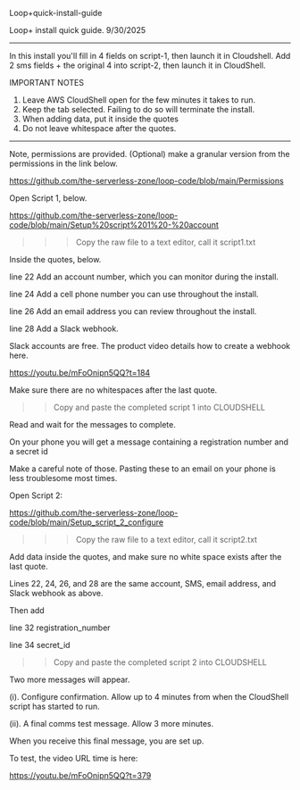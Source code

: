 Loop+quick-install-guide

Loop+ install quick guide. 9/30/2025

- - - 

In this install you'll fill in 4 fields on script-1, then launch it in Cloudshell.
Add 2 sms fields + the original 4 into script-2, then launch it in CloudShell.

IMPORTANT NOTES
1. Leave AWS CloudShell open for the few minutes it takes to run.
2. Keep the tab selected. Failing to do so will terminate the install.
3. When adding data, put it inside the quotes
4. Do not leave whitespace after the quotes. 

- - -

Note, permissions are provided. (Optional) make a granular version from the permissions in the link below.

https://github.com/the-serverless-zone/loop-code/blob/main/Permissions

Open Script 1, below. 

https://github.com/the-serverless-zone/loop-code/blob/main/Setup%20script%201%20-%20account

>>> Copy the raw file to a text editor, call it script1.txt

Inside the quotes, below.

line 22	Add an account number, which you can monitor during the install. 

line 24	Add a cell phone number you can use throughout the install. 

line 26	Add an email address you can review throughout the install. 

line 28	Add a Slack webhook. 

Slack accounts are free. The product video details how to create a webhook here. 

https://youtu.be/mFoOnipn5QQ?t=184

Make sure there are no whitespaces after the last quote. 

>> Copy and paste the completed script 1 into CLOUDSHELL

Read and wait for the messages to complete. 

On your phone you will get a message containing a registration number and a secret id

Make a careful note of those. Pasting these to an email on your phone is less troublesome most times. 

Open Script 2:

https://github.com/the-serverless-zone/loop-code/blob/main/Setup_script_2_configure

>>> Copy the raw file to a text editor, call it script2.txt

Add data inside the quotes, and make sure no white space exists after the last quote. 

Lines 22, 24, 26, and 28 are the same account, SMS, email address, and Slack webhook as above. 

Then add 

line 32 	registration_number

line 34 	secret_id 

>> Copy and paste the completed script 2 into CLOUDSHELL

Two more messages will appear. 

(i). Configure confirmation. Allow up to 4 minutes from when the CloudShell script has started to run.

(ii). A final comms test message. Allow 3 more minutes.

When you receive this final message, you are set up. 

To test, the video URL time is here:

https://youtu.be/mFoOnipn5QQ?t=379

